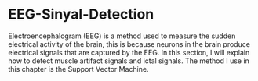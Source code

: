 # EEG-Sinyal-Detection
Electroencephalogram (EEG) is a method used to measure the sudden electrical activity of the brain, this is because neurons in the brain produce electrical signals that are captured by the EEG. In this section, I will explain how to detect muscle artifact signals and ictal signals. The method I use in this chapter is the Support Vector Machine.
